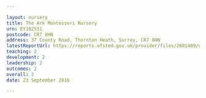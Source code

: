 ```yaml
---

layout: nursery
title: The Ark Montessori Nursery
urn: EY102531
postcode: CR7 8HN
address: 37 County Road, Thornton Heath, Surrey, CR7 8HN
latestReportUrl: https://reports.ofsted.gov.uk/provider/files/2601409/urn/EY102531.pdf
teaching: 2
development: 2
leadership: 2
outcomes: 2
overall: 2
date: 23 September 2016

---
```


